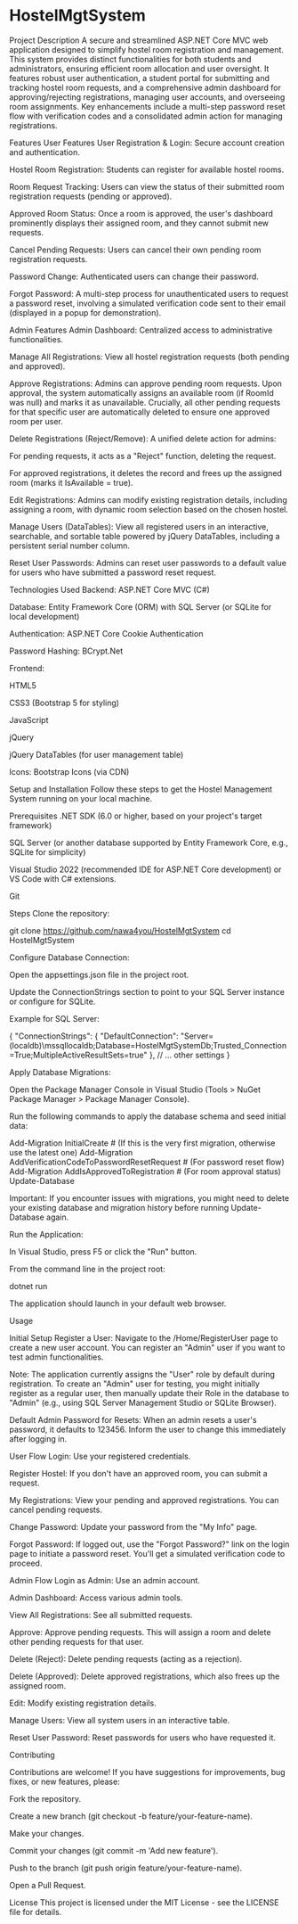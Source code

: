 # HostelMgtSystem


Project Description
A secure and streamlined ASP.NET Core MVC web application designed to simplify hostel room registration and management. This system provides distinct functionalities for both students and administrators, ensuring efficient room allocation and user oversight. It features robust user authentication, a student portal for submitting and tracking hostel room requests, and a comprehensive admin dashboard for approving/rejecting registrations, managing user accounts, and overseeing room assignments. Key enhancements include a multi-step password reset flow with verification codes and a consolidated admin action for managing registrations.

Features
User Features
User Registration & Login: Secure account creation and authentication.

Hostel Room Registration: Students can register for available hostel rooms.

Room Request Tracking: Users can view the status of their submitted room registration requests (pending or approved).

Approved Room Status: Once a room is approved, the user's dashboard prominently displays their assigned room, and they cannot submit new requests.

Cancel Pending Requests: Users can cancel their own pending room registration requests.

Password Change: Authenticated users can change their password.

Forgot Password: A multi-step process for unauthenticated users to request a password reset, involving a simulated verification code sent to their email (displayed in a popup for demonstration).

Admin Features
Admin Dashboard: Centralized access to administrative functionalities.

Manage All Registrations: View all hostel registration requests (both pending and approved).

Approve Registrations: Admins can approve pending room requests. Upon approval, the system automatically assigns an available room (if RoomId was null) and marks it as unavailable. Crucially, all other pending requests for that specific user are automatically deleted to ensure one approved room per user.

Delete Registrations (Reject/Remove): A unified delete action for admins:

For pending requests, it acts as a "Reject" function, deleting the request.

For approved registrations, it deletes the record and frees up the assigned room (marks it IsAvailable = true).

Edit Registrations: Admins can modify existing registration details, including assigning a room, with dynamic room selection based on the chosen hostel.

Manage Users (DataTables): View all registered users in an interactive, searchable, and sortable table powered by jQuery DataTables, including a persistent serial number column.

Reset User Passwords: Admins can reset user passwords to a default value for users who have submitted a password reset request.

Technologies Used
Backend: ASP.NET Core MVC (C#)

Database: Entity Framework Core (ORM) with SQL Server (or SQLite for local development)

Authentication: ASP.NET Core Cookie Authentication

Password Hashing: BCrypt.Net

Frontend:

HTML5

CSS3 (Bootstrap 5 for styling)

JavaScript

jQuery

jQuery DataTables (for user management table)

Icons: Bootstrap Icons (via CDN)

Setup and Installation
Follow these steps to get the Hostel Management System running on your local machine.

Prerequisites
.NET SDK (6.0 or higher, based on your project's target framework)

SQL Server (or another database supported by Entity Framework Core, e.g., SQLite for simplicity)

Visual Studio 2022 (recommended IDE for ASP.NET Core development) or VS Code with C# extensions.

Git

Steps
Clone the repository:



git clone https://github.com/nawa4you/HostelMgtSystem
cd HostelMgtSystem



Configure Database Connection:

Open the appsettings.json file in the project root.

Update the ConnectionStrings section to point to your SQL Server instance or configure for SQLite.

Example for SQL Server:

{
  "ConnectionStrings": {
    "DefaultConnection": "Server=(localdb)\\mssqllocaldb;Database=HostelMgtSystemDb;Trusted_Connection=True;MultipleActiveResultSets=true"
  },
  // ... other settings
}


Apply Database Migrations:

Open the Package Manager Console in Visual Studio (Tools > NuGet Package Manager > Package Manager Console).

Run the following commands to apply the database schema and seed initial data:

Add-Migration InitialCreate # (If this is the very first migration, otherwise use the latest one)
Add-Migration AddVerificationCodeToPasswordResetRequest # (For password reset flow)
Add-Migration AddIsApprovedToRegistration # (For room approval status)
Update-Database

Important: If you encounter issues with migrations, you might need to delete your existing database and migration history before running Update-Database again.

Run the Application:

In Visual Studio, press F5 or click the "Run" button.

From the command line in the project root:

dotnet run

The application should launch in your default web browser.

Usage


Initial Setup
Register a User: Navigate to the /Home/RegisterUser page to create a new user account. You can register an "Admin" user if you want to test admin functionalities.

Note: The application currently assigns the "User" role by default during registration. To create an "Admin" user for testing, you might initially register as a regular user, then manually update their Role in the database to "Admin" (e.g., using SQL Server Management Studio or SQLite Browser).

Default Admin Password for Resets: When an admin resets a user's password, it defaults to 123456. Inform the user to change this immediately after logging in.

User Flow
Login: Use your registered credentials.

Register Hostel: If you don't have an approved room, you can submit a request.

My Registrations: View your pending and approved registrations. You can cancel pending requests.

Change Password: Update your password from the "My Info" page.

Forgot Password: If logged out, use the "Forgot Password?" link on the login page to initiate a password reset. You'll get a simulated verification code to proceed.

Admin Flow
Login as Admin: Use an admin account.

Admin Dashboard: Access various admin tools.

View All Registrations: See all submitted requests.

Approve: Approve pending requests. This will assign a room and delete other pending requests for that user.

Delete (Reject): Delete pending requests (acting as a rejection).

Delete (Approved): Delete approved registrations, which also frees up the assigned room.

Edit: Modify existing registration details.

Manage Users: View all system users in an interactive table.

Reset User Password: Reset passwords for users who have requested it.

Contributing


Contributions are welcome! If you have suggestions for improvements, bug fixes, or new features, please:

Fork the repository.

Create a new branch (git checkout -b feature/your-feature-name).

Make your changes.

Commit your changes (git commit -m 'Add new feature').

Push to the branch (git push origin feature/your-feature-name).

Open a Pull Request.

License
This project is licensed under the MIT License - see the LICENSE file for details.